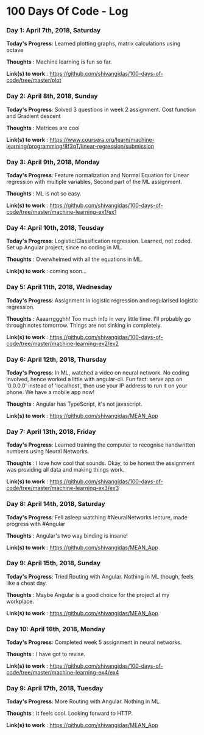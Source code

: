 # 100 Days Of Code - Log

### Day 1: April 7th, 2018, Saturday

**Today's Progress**: Learned plotting graphs, matrix calculations using octave

**Thoughts** : Machine learning is fun so far.

**Link(s) to work** : https://github.com/shivangidas/100-days-of-code/tree/master/plot

### Day 2: April 8th, 2018, Sunday

**Today's Progress**: Solved 3 questions in week 2 assignment. Cost function and Gradient descent

**Thoughts** : Matrices are cool

**Link(s) to work** : https://www.coursera.org/learn/machine-learning/programming/8f3qT/linear-regression/submission

### Day 3: April 9th, 2018, Monday

**Today's Progress**:  Feature normalization and Normal Equation for Linear regression with multiple variables, Second part of the ML assignment.

**Thoughts** : ML is not so easy.

**Link(s) to work** : https://github.com/shivangidas/100-days-of-code/tree/master/machine-learning-ex1/ex1

### Day 4: April 10th, 2018, Teusday

**Today's Progress**:  Logistic/Classification regression. Learned, not coded. Set up Angular project, since no coding in ML.

**Thoughts** : Overwhelmed with all the equations in ML.

**Link(s) to work** : coming soon...

### Day 5: April 11th, 2018, Wednesday

**Today's Progress**:  Assignment in logistic regression and regularised logistic regression.

**Thoughts** : Aaaarrggghh! Too much info in very little time. I'll probably go through notes tomorrow. Things are not sinking in completely. 

**Link(s) to work** : https://github.com/shivangidas/100-days-of-code/tree/master/machine-learning-ex2/ex2

### Day 6: April 12th, 2018, Thursday

**Today's Progress**:  In ML, watched a video on neural network. No coding involved, hence worked a little with angular-cli. Fun fact: serve app on '0.0.0.0' instead of 'localhost', then use your IP address to run it on your phone. We have a mobile app now! 

**Thoughts** : Angular has TypeScript, it's not javascript.

**Link(s) to work** : https://github.com/shivangidas/MEAN_App

### Day 7: April 13th, 2018, Friday

**Today's Progress**:  Learned training the computer to recognise handwritten numbers using Neural Networks.

**Thoughts** : I love how cool that sounds. Okay, to be honest the assignment was providing all data and making things work.

**Link(s) to work** : https://github.com/shivangidas/100-days-of-code/tree/master/machine-learning-ex3/ex3

### Day 8: April 14th, 2018, Saturday

**Today's Progress**:  Fell asleep watching #NeuralNetworks lecture, made progress with #Angular 

**Thoughts** : Angular's two way binding is insane!

**Link(s) to work** : https://github.com/shivangidas/MEAN_App

### Day 9: April 15th, 2018, Sunday

**Today's Progress**:  Tried Routing with Angular. Nothing in ML though, feels like a cheat day.

**Thoughts** : Maybe Angular is a good choice for the project at my workplace.

**Link(s) to work** : https://github.com/shivangidas/MEAN_App

### Day 10: April 16th, 2018, Monday

**Today's Progress**:  Completed week 5 assignment in neural networks.

**Thoughts** : I have got to revise.

**Link(s) to work** : https://github.com/shivangidas/100-days-of-code/tree/master/machine-learning-ex4/ex4

### Day 9: April 17th, 2018, Tuesday

**Today's Progress**:  More Routing with Angular. Nothing in ML.

**Thoughts** : It feels cool. Looking forward to HTTP.

**Link(s) to work** : https://github.com/shivangidas/MEAN_App